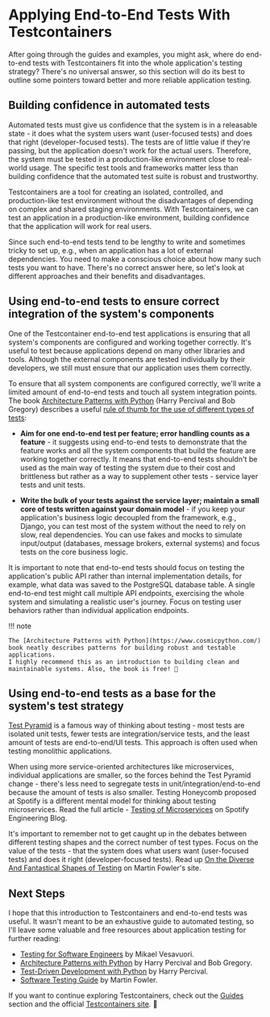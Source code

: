 # Applying End-to-End Tests With Testcontainers

After going through the guides and examples, you might ask, where do end-to-end tests with Testcontainers fit into the whole application's testing strategy?
There's no universal answer, so this section will do its best to outline some pointers toward better and more reliable application testing.

## Building confidence in automated tests

Automated tests must give us confidence that the system is in a releasable state -
it does what the system users want (user-focused tests) and does that right (developer-focused tests).
The tests are of little value if they're passing, but the application doesn't work for the actual users.
Therefore, the system must be tested in a production-like environment close to real-world usage.
The specific test tools and frameworks matter less than building confidence that the automated test suite is robust and trustworthy.

Testcontainers are a tool for creating an isolated, controlled, and production-like test environment
without the disadvantages of depending on complex and shared staging environments.
With Testcontainers, we can test an application in a production-like environment, building confidence that the application will work for real users.

Since such end-to-end tests tend to be lengthy to write and sometimes tricky to set up, e.g., when an application has a lot of external dependencies.
You need to make a conscious choice about how many such tests you want to have.
There's no correct answer here, so let's look at different approaches and their benefits and disadvantages.

## Using end-to-end tests to ensure correct integration of the system's components

One of the Testcontainer end-to-end test applications is ensuring that all system's components are configured and working together correctly.
It's useful to test because applications depend on many other libraries and tools.
Although the external components are tested individually by their developers, we still must ensure that our application uses them correctly.

To ensure that all system components are configured correctly, we'll write a limited amount of end-to-end tests and touch all system integration points.
The book [Architecture Patterns with Python](https://www.cosmicpython.com/) (Harry Percival and Bob Gregory)
describes a useful [rule of thumb for the use of different types of tests](https://www.cosmicpython.com/book/chapter_05_high_gear_low_gear.html#types_of_test_rules_of_thumb):

- **Aim for one end-to-end test per feature; error handling counts as a feature** - it suggests using end-to-end tests to demonstrate that the feature works
  and all the system components that build the feature are working together correctly.
  It means that end-to-end tests shouldn't be used as the main way of testing the system due to their cost and brittleness
  but rather as a way to supplement other tests - service layer tests and unit tests.

- **Write the bulk of your tests against the service layer; maintain a small core of tests written against your domain model** -
  if you keep your application's business logic decoupled from the framework, e.g., Django,
  you can test most of the system without the need to rely on slow, real dependencies.
  You can use fakes and mocks to simulate input/output (databases, message brokers, external systems) and focus tests on the core business logic.

It is important to note that end-to-end tests should focus on testing the application's public API rather than internal implementation details,
for example, what data was saved to the PostgreSQL database table. A single end-to-end test might call multiple API endpoints,
exercising the whole system and simulating a realistic user's journey. Focus on testing user behaviors rather than individual application endpoints.

!!! note

    The [Architecture Patterns with Python](https://www.cosmicpython.com/) book neatly describes patterns for building robust and testable applications.
    I highly recommend this as an introduction to building clean and maintainable systems. Also, the book is free! 📖

## Using end-to-end tests as a base for the system's test strategy

[Test Pyramid](https://martinfowler.com/bliki/TestPyramid.html) is a famous way of thinking about testing -
most tests are isolated unit tests, fewer tests are integration/service tests, and the least amount of tests are end-to-end/UI tests.
This approach is often used when testing monolithic applications.

When using more service-oriented architectures like microservices, individual applications are smaller,
so the forces behind the Test Pyramid change - there's less need to segregate tests in unit/integration/end-to-end because the amount of tests is also smaller.
Testing Honeycomb proposed at Spotify is a different mental model for thinking about testing microservices.
Read the full article - [Testing of Microservices](https://engineering.atspotify.com/2018/01/testing-of-microservices/) on Spotify Engineering Blog.

It's important to remember not to get caught up in the debates between different testing shapes and the correct number of test types.
Focus on the value of the tests - that the system does what users want (user-focused tests) and does it right (developer-focused tests).
Read up [On the Diverse And Fantastical Shapes of Testing](https://martinfowler.com/articles/2021-test-shapes.html) on Martin Fowler's site.

## Next Steps

I hope that this introduction to Testcontainers and end-to-end tests was useful.
It wasn't meant to be an exhaustive guide to automated testing, so I'll leave some valuable and free resources about application testing for further reading:

- [Testing for Software Engineers](https://testing.mikaelvesavuori.se/) by Mikael Vesavuori.
- [Architecture Patterns with Python](https://www.cosmicpython.com/) by Harry Percival and Bob Gregory.
- [Test-Driven Development with Python](https://www.obeythetestinggoat.com/) by Harry Percival.
- [Software Testing Guide](https://martinfowler.com/testing/) by Martin Fowler.

If you want to continue exploring Testcontainers, check out the [Guides](../guides/index.md) section
and the official [Testcontainers site](https://testcontainers.com/). 👋
